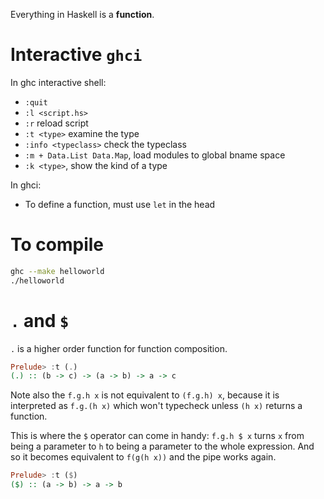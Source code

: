 Everything in Haskell is a **function**.

# Interactive `ghci`

In ghc interactive shell:

* `:quit`
* `:l <script.hs>`
* `:r` reload script
* `:t <type>` examine the type
* `:info <typeclass>` check the typeclass
* `:m + Data.List Data.Map`, load modules to global bname space
* `:k <type>`, show the kind of a type

In ghci:

* To define a function, must use `let` in the head


# To compile
```bash
ghc --make helloworld
./helloworld
```

# `.` and `$`
`.` is a higher order function for function composition.

```hs
Prelude> :t (.)
(.) :: (b -> c) -> (a -> b) -> a -> c
```

Note also the `f.g.h x` is not equivalent to `(f.g.h) x`, because it is interpreted as `f.g.(h x)` which won't typecheck unless `(h x)` returns a function.

This is where the `$` operator can come in handy: `f.g.h $ x` turns `x` from being a parameter to `h` to being a parameter to the whole expression. And so it becomes equivalent to `f(g(h x))` and the pipe works again.

```hs
Prelude> :t ($)
($) :: (a -> b) -> a -> b
```

